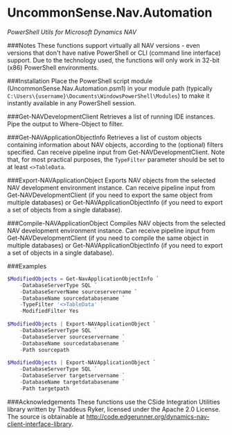 # UncommonSense.Nav.Automation 
*PowerShell Utils for Microsoft Dynamics NAV*

###Notes
These functions support virtually all NAV versions - even versions that don't have native PowerShell or CLI (command line interface) support. Due to the technology used, the functions will only work in 32-bit (x86) PowerShell environments.

###Installation
Place the PowerShell script module (UncommonSense.Nav.Automation.psm1) in your module path (typically `C:\Users\{username}\Documents\WindowsPowerShell\Modules`) to make it instantly available in any PowerShell session.

###Get-NAVDevelopmentClient
Retrieves a list of running IDE instances. Pipe the output to Where-Object to filter.

###Get-NAVApplicationObjectInfo
Retrieves a list of custom objects containing information about NAV objects, according to the (optional) filters specified. Can receive pipeline input from Get-NAVDevelopmentClient. Note that, for most practical purposes, the `TypeFilter` parameter should be set to at least `<>TableData`.

###Export-NAVApplicationObject
Exports NAV objects from the selected NAV development environment instance. Can receive pipeline input from Get-NAVDevelopmentClient (if you need to export the same object from multiple databases) or Get-NAVApplicationObjectInfo (if you need to export a set of objects from a single database).

###Compile-NAVApplicationObject
Compiles NAV objects from the selected NAV development environment instance. Can receive pipeline input from Get-NAVDevelopmentClient (if you need to compile the same object in multiple databases) or Get-NAVApplicationObjectInfo (if you need to export a set of objects in a single database).

###Examples
```powershell
$ModifiedObjects = Get-NavApplicationObjectInfo `
    -DatabaseServerType SQL `
    -DatabaseServerName sourceservername `
    -DatabaseName sourcedatabasename `
    -TypeFilter '<>TableData' `
    -ModifiedFilter Yes
    
$ModifiedObjects | Export-NAVApplicationObject `
    -DatabaseServerType SQL `
    -DatabaseServer sourceservername `
    -DatabaseName sourcedatabasename `
    -Path sourcepath
        
$ModifiedObjects | Export-NAVApplicationObject `
    -DatabaseServerType SQL `
    -DatabaseServer targetservername `
    -DatabaseName targetdatabasename `
    -Path targetpath
```
###Acknowledgements
These functions use the CSide Integration Utilities library written by Thaddeus Ryker, licensed under the Apache 2.0 License. The source is obtainable at http://code.edgerunner.org/dynamics-nav-client-interface-library. 
